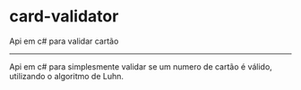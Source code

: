 # card-validator
Api em c# para validar cartão

<hr>

Api em c# para simplesmente validar se um numero de cartão é válido, utilizando o algoritmo de Luhn.
